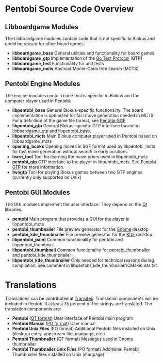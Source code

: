 Pentobi Source Code Overview
============================

Libboardgame Modules
--------------------

The Libboardgame modules contain code that is not specific to Blokus and
could be reused for other board games.

* __libboardgame_base__
  General utilities and functionality for board games
* __libboardgame_gtp__
  Implementation of the [Go Text Protocol](https://en.wikipedia.org/wiki/Go_Text_Protocol) (GTP)
* __libboardgame_test__
  Functionality for unit tests
* __libboardgame_mcts__
  Abstract Monte-Carlo tree search (MCTS)

Pentobi Engine Modules
----------------------

The engine modules contain code that is specific to Blokus and the
computer player used in Pentobi.

* __libpentobi_base__
  General Blokus-specific functionality. The board implementation is
  optimized for fast move generation needed in MCTS. For a definition
  of the game file format, see [Pentobi-SGF](libpentobi_base/Pentobi-SGF.md)
* __libpentobi_gtp__
  General Blokus-specific GTP interface based on libboardgame_gtp and
  libpentobi_base.
* __libpentobi_mcts__
  Main Blokus computer player used in Pentobi based on libboardgame_mcts
* __opening_books__
  Opening moves in SGF format used by libpentobi_mcts for fast move
  generation without search in early positions
* __learn_tool__
  Tool for learning the move priors used in libpentobi_mcts
* __pentobi_gtp__
  GTP interface to the player in libpentobi_mcts.
  See [Pentobi-GTP](pentobi_gtp/Pentobi-GTP.md) for more information.
* __twogtp__
  Tool for playing Blokus games between two GTP engines (currently only
  supported on Unix)

Pentobi GUI Modules
-------------------

The GUI modules implement the user interface. They depend on the
[Qt](https://www.qt.io/) libraries.

* __pentobi__
  Main program that provides a GUI for the player in libpentobi_mcts
* __pentobi_thumbnailer__
  File preview generator for the [Gnome](http://www.gnome.org) desktop
* __pentobi_kde_thumbnailer__
  File preview generator for the [KDE](http://www.kde.org) desktop
* __libpentobi_paint__
  Common functionality for pentobi and libpentobi_thumbnail
* __libpentobi_thumbnail__
  Common functionality for pentobi_thumbnailer and
  pentobi_kde_thumbnailer
* __libpentobi_kde_thumbnailer__
  Only needed for technical reasons during compilation, see comment in
  libpentobi_kde_thumbnailer/CMakeLists.txt

Translations
============

Translations can be contributed at [Transifex](https://www.transifex.com/markus-enzenberger/pentobi/).
Translation components will be included in Pentobi if at least 75
percent of the strings are translated. The translation components are:

* __Pentobi__ ([QT format](https://doc.qt.io/qt-5/linguist-ts-file-format.html))
  User interface of Pentobi main program
* __Pentobi Manual__ ([PO format](https://www.gnu.org/software/gettext/manual/html_node/PO-Files.html))
  User manual
* __Pentobi Unix Files__ (PO format)
  Additional Pentobi files installed on Unix (desktop entry, appstream
  file, manpage, etc.)
* __Pentobi Thumbnailer__ (QT format)
  Messages used in Gnome thumbnailer
* __Pentobi Thumbnailer Unix Files__ (PO format)
  Additional Pentobi Thumbnailer files installed on Unix (manpage)
